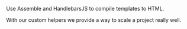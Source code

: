 Use Assemble and HandlebarsJS to compile templates to HTML.

With our custom helpers we provide a way to scale a project really well.